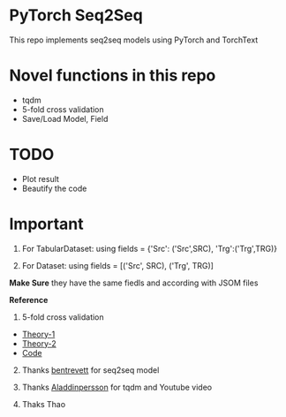 # PyTorch Seq2Seq
This repo implements seq2seq models using PyTorch and TorchText

# Novel functions in this repo
- tqdm  
- 5-fold cross validation
- Save/Load Model, Field

# TODO
- Plot result
- Beautify the code

# Important
1. For TabularDataset: using fields = {'Src': ('Src',SRC), 'Trg':('Trg',TRG)}

2. For Dataset: using fields = [('Src', SRC), ('Trg', TRG)]

**Make Sure** they have the same fiedls and according with JSOM files


**Reference**
1. 5-fold cross validation
- [Theory-1](https://scikit-learn.org/stable/modules/cross_validation.html?highlight=cross_validation)
- [Theory-2](https://machinelearningmastery.com/k-fold-cross-validation/)
- [Code]((https://towardsdatascience.com/use-torchtext-to-load-nlp-dataset-part-ii-f146c8b9a496))

2. Thanks [bentrevett](https://github.com/bentrevett/pytorch-seq2seq) for seq2seq model

3. Thanks [Aladdinpersson](https://github.com/aladdinpersson) for tqdm and Youtube video

4. Thaks Thao 